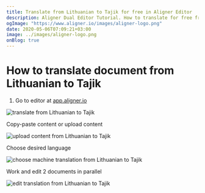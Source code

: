 ```yaml
---
title: Translate from Lithuanian to Tajik for free in Aligner Editor
description: Aligner Dual Editor Tutorial. How to translate for free from Lithuanian to Tajik. Aligner is multilingual document management platform. 
ogImage: "https://www.aligner.io/images/aligner-logo.png"
date: 2020-05-06T07:09:21+03:00
image: ../images/aligner-logo.png
onBlog: true
---
```


# How to translate document from Lithuanian to Tajik

1. Go to editor at [app.aligner.io](https://app.aligner.io "Aligner App web page")

![translate from Lithuanian to Tajik](../aligner-blank-editor.png "translate from Lithuanian to Tajik")

Copy-paste content or upload content

![upload content from Lithuanian to Tajik](../aligner-uploaded-document.png "upload content from Lithuanian to Tajik")

Choose desired language

![choose machine translation from Lithuanian to Tajik](../aligner-language-dropdown.png "choose machine translation from Lithuanian to Tajik")

Work and edit 2 documents in parallel

![edit translation from Lithuanian to Tajik](../aligner-double-sitded-editor.png "edit translation from Lithuanian to Tajik")

